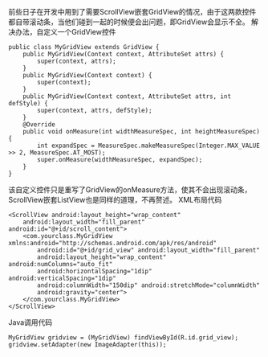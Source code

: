 前些日子在开发中用到了需要ScrollView嵌套GridView的情况，由于这两款控件都自带滚动条，当他们碰到一起的时候便会出问题，即GridView会显示不全。
解决办法，自定义一个GridView控件
```  
public class MyGridView extends GridView {
	public MyGridView(Context context, AttributeSet attrs) {
		super(context, attrs);
	}
	public MyGridView(Context context) {
		super(context);
	}
	public MyGridView(Context context, AttributeSet attrs, int defStyle) {
		super(context, attrs, defStyle);
	}
	@Override
	public void onMeasure(int widthMeasureSpec, int heightMeasureSpec) {
		int expandSpec = MeasureSpec.makeMeasureSpec(Integer.MAX_VALUE >> 2, MeasureSpec.AT_MOST);
		super.onMeasure(widthMeasureSpec, expandSpec);
	}
}
```
该自定义控件只是重写了GridView的onMeasure方法，使其不会出现滚动条，ScrollView嵌套ListView也是同样的道理，不再赘述。
XML布局代码
```  
<ScrollView android:layout_height="wrap_content" 
	android:layout_width="fill_parent" android:id="@+id/scroll_content">
	<com.yourclass.MyGridView xmlns:android="http://schemas.android.com/apk/res/android" 
		android:id="@+id/grid_view" android:layout_width="fill_parent"
		android:layout_height="wrap_content" android:numColumns="auto_fit"
		android:horizontalSpacing="1dip" android:verticalSpacing="1dip"
		android:columnWidth="150dip" android:stretchMode="columnWidth"
		android:gravity="center">
	</com.yourclass.MyGridView>
</ScrollView>
```
Java调用代码
```  
MyGridView gridview = (MyGridView) findViewById(R.id.grid_view); 
gridview.setAdapter(new ImageAdapter(this));
```